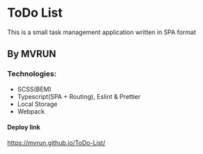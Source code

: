 # ToDo List
This is a small task management application written in SPA format
## By MVRUN
### Technologies:
- SCSS(BEM)
- Typescript(SPA + Routing), Eslint & Prettier
- Local Storage
- Webpack
#### Deploy link
https://mvrun.github.io/ToDo-List/

